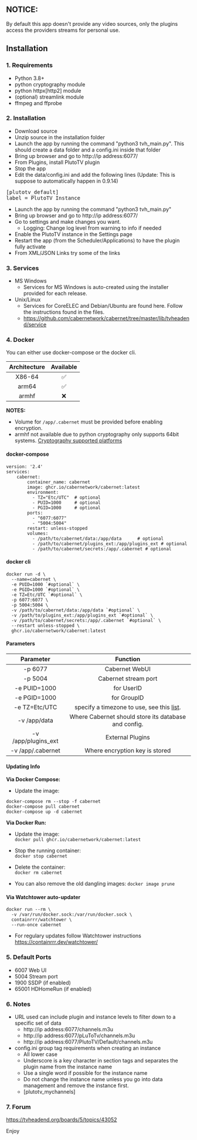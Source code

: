 ## NOTICE: 
By default this app doesn't provide any video sources, only the plugins access the providers streams for personal use.

## Installation
### 1. Requirements
- Python 3.8+
- python cryptography module
- python httpx[http2] module
- (optional) streamlink module
- ffmpeg and ffprobe

### 2. Installation
- Download source
- Unzip source in the installation folder
- Launch the app by running the command "python3 tvh_main.py". This should create a data folder and a config.ini inside that folder
- Bring up browser and go to http://ip address:6077/
- From Plugins, install PlutoTV plugin
- Stop the app
- Edit the data/config.ini and add the following lines (Update: This is suppose to automatically happen in 0.9.14)
<pre>
[plutotv_default]
label = PlutoTV Instance
</pre>
- Launch the app by running the command "python3 tvh_main.py"
- Bring up browser and go to http://ip address:6077/
- Go to settings and make changes you want.
    - Logging: Change log level from warning to info if needed
- Enable the PlutoTV instance in the Settings page
- Restart the app (from the Scheduler/Applications) to have the plugin fully activate
- From XML/JSON Links try some of the links

### 3. Services
- MS Windows
    - Services for MS Windows is auto-created using the installer provided for each release.
- Unix/Linux
    - Services for CoreELEC and Debian/Ubuntu are found here. Follow the instructions found in the files.
    - https://github.com/cabernetwork/cabernet/tree/master/lib/tvheadend/service

### 4. Docker
You can either use docker-compose or the docker cli.

| Architecture | Available |
|:----:|:----:|
| X86-64 | ✅ |
| arm64 | ✅ |
| armhf | ❌ |

**NOTES:** 
- Volume for ```/app/.cabernet``` must be provided before enabling encryption.
- armhf not available due to python cryptography only supports 64bit systems.
[Cryptography supported platforms](https://cryptography.io/en/latest/installation/#supported-platforms)

#### docker-compose
```
version: '2.4'
services:
    cabernet:
        container_name: cabernet
        image: ghcr.io/cabernetwork/cabernet:latest
        environment:
          - TZ="Etc/UTC"  # optional
          - PUID=1000     # optional
          - PGID=1000     # optional
        ports:
          - "6077:6077"
          - "5004:5004"
        restart: unless-stopped
        volumes:
          - /path/to/cabernet/data:/app/data      # optional
          - /path/to/cabernet/plugins_ext:/app/plugins_ext # optional
          - /path/to/cabernet/secrets:/app/.cabernet # optional
```

#### docker cli
```
docker run -d \
  --name=cabernet \
  -e PUID=1000 `#optional` \
  -e PGID=1000 `#optional` \
  -e TZ=Etc/UTC `#optional` \
  -p 6077:6077 \
  -p 5004:5004 \
  -v /path/to/cabernet/data:/app/data `#optional` \
  -v /path/to/plugins_ext:/app/plugins_ext `#optional` \
  -v /path/to/cabernet/secrets:/app/.cabernet `#optional` \
  --restart unless-stopped \
  ghcr.io/cabernetwork/cabernet:latest
```

#### Parameters

| Parameter | Function |
| :----: | :----: |
| -p 6077 | Cabernet WebUI |
| -p 5004 | Cabernet stream port |
| -e PUID=1000  | for UserID    |
| -e PGID=1000  | for GroupID   |
| -e TZ=Etc/UTC | specify a timezone to use, see this [list](https://en.wikipedia.org/wiki/List_of_tz_database_time_zones#List).|
| -v /app/data | Where Cabernet should store its database and config. |
| -v /app/plugins_ext | External Plugins |
| -v /app/.cabernet | Where encryption key is stored |

#### Updating Info
**Via Docker Compose:**

- Update the image:
```
docker-compose rm --stop -f cabernet
docker-compose pull cabernet
docker-compose up -d cabernet
```

**Via Docker Run:**

- Update the image:   
```docker pull ghcr.io/cabernetwork/cabernet:latest```

- Stop the running container:  
```docker stop cabernet```

- Delete the container:   
```docker rm cabernet```

- You can also remove the old dangling images:
```docker image prune```

#### Via Watchtower auto-updater
```
docker run --rm \
  -v /var/run/docker.sock:/var/run/docker.sock \
  containrrr/watchtower \
  --run-once cabernet
```

- For regulary updates follow Watchtower instructions 
https://containrrr.dev/watchtower/


### 5. Default Ports
- 6007 Web UI
- 5004 Stream port
- 1900 SSDP (if enabled)
- 65001 HDHomeRun (if enabled)

### 6. Notes
- URL used can include plugin and instance levels to filter down to a specific set of data
    - http://ip address:6077/channels.m3u
    - http://ip address:6077/pLuToTv/channels.m3u
    - http://ip address:6077/PlutoTV/Default/channels.m3u
- config.ini group tag requirements when creating an instance
    - All lower case
    - Underscore is a key character in section tags and separates the plugin name from the instance name
    - Use a single word if possible for the instance name
    - Do not change the instance name unless you go into data management and remove the instance first.
    - [plutotv_mychannels]

### 7. Forum
https://tvheadend.org/boards/5/topics/43052

Enjoy

